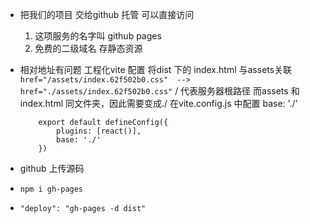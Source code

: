 - 把我们的项目 交给github 托管 可以直接访问
    1. 这项服务的名字叫 github pages
    2. 免费的二级域名
        存静态资源

- 相对地址有问题
    工程化vite 配置  将dist 下的 index.html 与assets关联
    `href="/assets/index.62f502b0.css"  -->  href="./assets/index.62f502b0.css"`
    / 代表服务器根路径  而assets 和index.html 同文件夹，因此需要变成./
    在vite.config.js 中配置 base: './'
    ```
        export default defineConfig({
            plugins: [react()],
            base: './'
        })
    ```

- github 上传源码

- `npm i gh-pages`

- `"deploy": "gh-pages -d dist"`